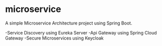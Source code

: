 # microservice
A simple Microservice Architecture project using Spring Boot.

-Service Discovery using Eureka Server
-Api Gateway using Spring Cloud Gateway
-Secure Microservices using Keycloak
